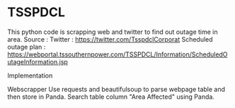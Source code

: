# TSSPDCL
This python code is scrapping web and twitter to find out outage time in area. 
Source :
  Twitter : https://twitter.com/TsspdclCorporat
  Scheduled outage plan : https://webportal.tssouthernpower.com/TSSPDCL/Information/ScheduledOutageInformation.jsp
  
  
Implementation 

Webscrapper
Use requests and beautifulsoup to parse webpage table and then store in Panda. Search table column "Area Affected" using Panda. 
